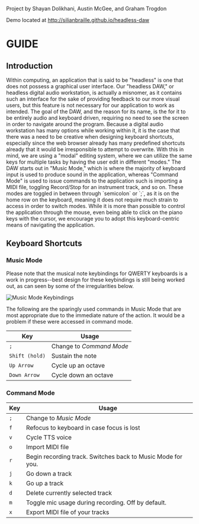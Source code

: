 Project by Shayan Dolikhani, Austin McGee, and Graham Trogdon

Demo located at http://silianbraille.github.io/headless-daw

<h1>GUIDE</h1>
<h2>Introduction</h2>
Within computing, an application that is said to be "headless" is one that does not possess a graphical user interface. Our "headless DAW," or headless digital audio workstation, is actually a misnomer, as it contains such an interface for the sake of providing feedback to our more visual users, but this feature is not necessary for our application to work as intended.
The goal of the DAW, and the reason for its name, is the for it to be entirely audio and keyboard driven, requiring no need to see the screen in order to navigate around the program. Because a digital audio workstation has many options while working within it, it is the case that there was a need to be creative when designing keyboard shortcuts, especially since the web browser already has many predefined shortcuts already that it would be irresponsible to attempt to overwrite.
With this in mind, we are using a "modal" editing system, where we can utilize the same keys for multiple tasks by having the user edit in different "modes." The DAW starts out in "Music Mode," which is where the majority of keyboard input is used to produce sound in the application, whereas "Command Mode" is used to issue commands to the application such is importing a MIDI file, toggling Record/Stop for an instrument track, and so on.
These modes are toggled in between through `semicolon` or `;`, as it is on the home row on the keyboard, meaning it does not require much strain to access in order to switch modes.
While it is more than possible to control the application through the mouse, even being able to click on the piano keys with the cursor, we encourage you to adopt this keyboard-centric means of navigating the application.

<h2>Keyboard Shortcuts</h2>
<h3>Music Mode</h3>
Please note that the musical note keybindings for QWERTY
keyboards is a work in progress--best design for these 
keybindings is still being worked out, as can seen by
some of the irregularities below.

![Music Mode Keybindings](https://github.com/silianBraille/headless-daw/blob/master/music_mode_guide.png)

The following are the sparingly used commands in Music Mode
that are most appropriate due to the immediate nature of the 
action. It would be a problem if these were accessed in command mode.

| Key		    | Usage		    		  				  	  |
| ------------- | ------------- 		  				  	  |
| `;`		    | Change to *Command Mode*  				  |
| `Shift (hold)`| Sustain the note  		  				  |
| `Up Arrow`	| Cycle up an octave  		  				  |
| `Down Arrow`	| Cycle down an octave  		  			  |

<h3>Command Mode</h3>

| Key		    | Usage		    		  				  						|
| ------------- | ------------- 		  				  						|
| `;`		    | Change to *Music Mode*  				  						|
| `f`		    | Refocus to keyboard in case focus is lost  				  	|
| `v`			| Cycle TTS voice  		  				  						|
| `o`			| Import MIDI file  	  				  						|
| `r`			| Begin recording track. Switches back to Music Mode for you.	|
| `j`			| Go down a track					  	  						|
| `k`			| Go up a track					 	 	  						|
| `d`			| Delete currently selected track					 	 	  	|
| `m`			| Toggle mic usage during recording. Off by default.			|
| `x`			| Export MIDI file of your tracks					 	 	  	|

